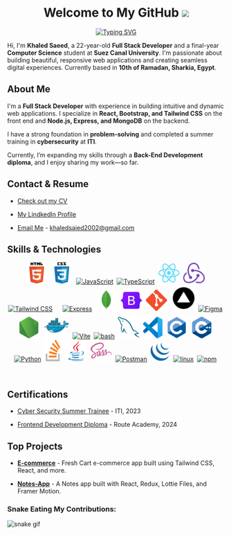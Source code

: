 <h1 align="center">
 Welcome to My GitHub 
  <img src="https://media.giphy.com/media/hvRJCLFzcasrR4ia7z/giphy.gif" width="28">
</h1>

<!-- Typing SVG by DenverCoder1 - https://github.com/DenverCoder1/readme-typing-svg -->
<p align="center">
<a href="https://git.io/typing-svg"><img src="https://readme-typing-svg.demolab.com?font=Fira+Code&pause=1000&center=true&width=600&lines=Full+Stack+Developer;Crafting+code+from+ideas%2C+script+by+script.+;The+power+of+imagination+makes+us+infinite." alt="Typing SVG" /></a>
</p>

Hi, I'm **Khaled Saeed**, a 22-year-old **Full Stack Developer** and a final-year **Computer Science** student at **Suez Canal University**. I'm passionate about building beautiful, responsive web applications and creating seamless digital experiences. Currently based in **10th of Ramadan, Sharkia, Egypt**.

## About Me

I'm a **Full Stack Developer** with experience in building intuitive and dynamic web applications. I specialize in **React, Bootstrap, and Tailwind CSS** on the front end and **Node.js, Express, and MongoDB** on the backend.

I have a strong foundation in **problem-solving** and completed a summer training in **cybersecurity** at **ITI**.

Currently, I’m expanding my skills through a **Back-End Development diploma**, and I enjoy sharing my work—so far.

## Contact & Resume

- [Check out my CV](https://drive.google.com/file/d/1LxDofGta8hbUSSQgevcqlCmPjNDnamMv/view?usp=sharing)

- [My LindkedIn Profile](https://www.linkedin.com/in/k7413ds433d/)

- [Email Me](mailto:khaledsaied2002@gmail.com) - khaledsaied2002@gmail.com

## Skills & Technologies

<p align="center">
  <a href="https://www.w3.org/html/" target="_blank" rel="noreferrer"><img alt="HTML5" width="50" height="50" src="https://raw.githubusercontent.com/devicons/devicon/master/icons/html5/html5-original-wordmark.svg"/></a>&nbsp;
  <a href="https://www.w3schools.com/css/" target="_blank" rel="noreferrer"><img alt="CSS3" width="50" height="50" src="https://raw.githubusercontent.com/devicons/devicon/master/icons/css3/css3-original-wordmark.svg"/></a>&nbsp;
  <a href="https://www.w3schools.com/js/" target="_blank" rel="noreferrer" ><img alt="JavaScript" width="40" height="50" src="https://cdn.jsdelivr.net/gh/devicons/devicon@latest/icons/javascript/javascript-original.svg"/></a>&nbsp;
  <a href="https://www.w3schools.com/ts/" target="_blank" rel="noreferrer" ><img alt="TypeScript" width="40" height="50" src="https://devicon-website.vercel.app/api/typescript/original.svg"/></a>&nbsp;
  <a href="https://react.dev/" target="_blank" rel="noreferrer"><img alt="React" width="50" height="50" src="https://raw.githubusercontent.com/devicons/devicon/master/icons/react/react-original.svg"/></a>&nbsp;
  <a href="https://redux.js.org/" target="_blank" rel="noreferrer"><img alt="Redux" width="50" height="50" src="https://raw.githubusercontent.com/devicons/devicon/master/icons/redux/redux-original.svg"/></a>&nbsp;
  <a href="https://tailwindcss.com/" target="_blank" rel="noreferrer" ><img style="margin-right:15px;"  alt="Tailwind CSS" width="50" height="50" src="https://raw.githubusercontent.com/HighAmbition211/HighAmbition211/auxiliary/frameworks/tailwindcss.svg" /></a>&nbsp;
  <a href="https://expressjs.com/" target="_blank" rel="noreferrer"><img alt="Express" width="50" height="50" src="https://devicon-website.vercel.app/api/express/original.svg?color=%23FFFFFF"/></a>&nbsp;
  <a href="https://www.mongodb.com/" target="_blank" rel="noreferrer"><img alt="MongoDB" width="50" height="50" src="https://raw.githubusercontent.com/devicons/devicon/master/icons/mongodb/mongodb-original.svg"/></a>&nbsp;
  <a href="https://getbootstrap.com/" target="_blank" rel="noreferrer"><img alt="Bootstrap" width="50" height="50" src="https://raw.githubusercontent.com/devicons/devicon/master/icons/bootstrap/bootstrap-original.svg"/></a>&nbsp;
  <a href="https://git-scm.com/" target="_blank" rel="noreferrer"><img alt="Git" width="50" height="50" src="https://raw.githubusercontent.com/devicons/devicon/master/icons/git/git-original.svg"/></a>&nbsp;
  <a href="https://vercel.com/" target="_blank" rel="noreferrer"><img alt="Vercel" width="60" height="60" src="https://raw.githubusercontent.com/K7413dS433d/K7413dS433d/main/custom-icons/vercel-icon.svg"/></a>
  <a href="https://www.figma.com/" target="_blank" rel="noreferrer"><img alt="Figma" width="50" height="50" src="https://www.vectorlogo.zone/logos/figma/figma-icon.svg"/></a>&nbsp;
  <a href="https://nodejs.org/" target="_blank" rel="noreferrer"><img alt="Node.js" width="50" height="50" src="https://raw.githubusercontent.com/devicons/devicon/master/icons/nodejs/nodejs-original.svg"/></a>&nbsp;
  <a href="https://www.docker.com/" target="_blank" rel="noreferrer"><img alt="Docker" width="60" height="60" src="https://raw.githubusercontent.com/devicons/devicon/master/icons/docker/docker-original.svg"/></a>&nbsp;
  <a href="https://vitejs.dev/" target="_blank" rel="noreferrer"><img alt="Vite" width="50" height="50" src="https://cdn.jsdelivr.net/gh/devicons/devicon@latest/icons/vitejs/vitejs-original.svg"/></a>&nbsp;
  <a href="https://www.gnu.org/software/bash/" target="_blank" rel="noreferrer" ><img width="45" height="50" src="https://static-00.iconduck.com/assets.00/bash-icon-448x512-t4tppxv4.png" alt="bash"/></a>&nbsp;
  <a href="https://www.mysql.com/" target="_blank" rel="noreferrer"><img alt="MySQL" width="50" height="50" src="https://raw.githubusercontent.com/devicons/devicon/master/icons/mysql/mysql-original.svg"/></a>&nbsp;
  <a href="https://code.visualstudio.com/" target="_blank" rel="noreferrer"><img alt="VSCode" width="45" height="50" src="https://raw.githubusercontent.com/devicons/devicon/master/icons/vscode/vscode-original.svg"/></a>&nbsp;
  <a href="https://www.cprogramming.com/" target="_blank" rel="noreferrer"><img alt="C" width="50" height="50" src="https://raw.githubusercontent.com/devicons/devicon/master/icons/c/c-original.svg"/></a>&nbsp;
  <a href="https://isocpp.org/" target="_blank" rel="noreferrer"><img alt="C++" width="50" height="50" src="https://raw.githubusercontent.com/devicons/devicon/master/icons/cplusplus/cplusplus-original.svg"/></a>&nbsp;
  <a href="https://www.python.org/" target="_blank" rel="noreferrer"><img alt="Python" width="50" height="50" src="https://devicon-website.vercel.app/api/python/original.svg"/></a>&nbsp;
  <a href="https://stackoverflow.com/" target="_blank" rel="noreferrer"><img alt="Stack Overflow" width="40" height="50" src="https://raw.githubusercontent.com/devicons/devicon/master/icons/stackoverflow/stackoverflow-original.svg"/></a>&nbsp;
  <a href="https://www.java.com/" target="_blank" rel="noreferrer"><img alt="Java" width="50" height="50" src="https://raw.githubusercontent.com/devicons/devicon/master/icons/java/java-original.svg"/></a>&nbsp;
  <a href="https://sass-lang.com/" target="_blank" rel="noreferrer"><img alt="Sass" width="50" height="50" src="https://raw.githubusercontent.com/devicons/devicon/master/icons/sass/sass-original.svg"/></a>&nbsp;
  <a href="https://www.postman.com/" target="_blank" rel="noreferrer"><img alt="Postman" width="45" height="45" src="https://www.vectorlogo.zone/logos/getpostman/getpostman-icon.svg"/></a>&nbsp;
  <a href="https://jquery.com/" target="_blank" rel="noreferrer"><img alt="jQuery" width="45" height="45" src="https://raw.githubusercontent.com/devicons/devicon/master/icons/jquery/jquery-original.svg"/></a>&nbsp;
  <a href="https://www.linux.org/pages/download/" target="_blank" rel="noreferrer"><img alt="linux" width="50" height="50" src="https://devicon-website.vercel.app/api/linux/original.svg"/></a>&nbsp;
  <a href="https://www.npmjs.com/" target="_blank" rel="noreferrer"><img alt="npm" width="50" height="50" src="https://devicon-website.vercel.app/api/npm/original-wordmark.svg"/></a>&nbsp;

    


</p><br>

## Certifications

- [Cyber Security Summer Trainee](https://drive.google.com/file/d/1LuCiF_YDKh8QFTPFYqJCQptI24vDt659/view) - ITI, 2023

- [Frontend Development Diploma](https://drive.google.com/file/d/17TFSCZcIH1cBTUd4sFoaUmnuYwH1ZZOk/view) - Route Academy, 2024

## Top Projects

- [**E-commerce**](https://k7413ds433d.github.io/E-commerce/) - Fresh Cart e-commerce app built using Tailwind CSS, React, and more.

- [**Notes-App**](https://k7413ds433d.github.io/Notes-App/) - A Notes app built with React, Redux, Lottie Files, and Framer Motion.

<h3 align="left">Snake Eating My Contributions:</h3>

![snake gif](https://github.com/K7413dS433d/K7413dS433d/blob/output/github-contribution-grid-snake-dark.svg)
